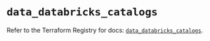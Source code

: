 # `data_databricks_catalogs`

Refer to the Terraform Registry for docs: [`data_databricks_catalogs`](https://registry.terraform.io/providers/databricks/databricks/1.48.3/docs/data-sources/catalogs).
